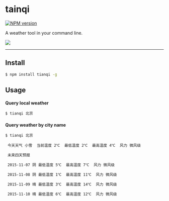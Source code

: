 # tainqi

[![NPM version](https://img.shields.io/npm/v/tianqi.svg?style=flat)](https://npmjs.org/package/tianqi)

A weather tool in your command line. 

![](http://images2015.cnblogs.com/blog/463864/201511/463864-20151106221827258-2005760871.jpg)

---

## Install

```bash
$ npm install tianqi -g
```

## Usage

#### Query local weather

```bash
$ tianqi 北京
```

#### Query weather by city name

```bash
$ tianqi 北京
```

```
 今天天气 小雪  当前温度 2℃  最低温度 2℃  最高温度 4℃  风力 微风级

 未来四天预报

 2015-11-07 阴 最低温度 5℃  最高温度 7℃  风力 微风级

 2015-11-08 阴 最低温度 1℃  最高温度 11℃  风力 微风级

 2015-11-09 晴 最低温度 3℃  最高温度 14℃  风力 微风级

 2015-11-10 晴 最低温度 6℃  最高温度 12℃  风力 微风级

```
